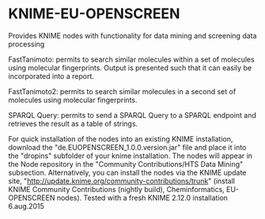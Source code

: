 # KNIME-EU-OPENSCREEN
Provides KNIME nodes with functionality for data mining and screening data processing

FastTanimoto:  permits to search similar molecules within a set of molecules using molecular fingerprints. Output is presented such
that it can easily be incorporated into a report.

FastTanimoto2:  permits to search similar molecules in a second set of molecules using molecular fingerprints.

SPARQL Query: permits to send a SPARQL Query to a SPARQL endpoint and retrieves the result as a table of strings.

For quick installation of the nodes into an existing KNIME installation, download the "de.EUOPENSCREEN_1.0.0.version.jar" file
and place it into the "dropins" subfolder of your knime installation. The nodes will appear in the Node repository in the "Community Contributions/HTS Data Mining" subsection. Alternatively, you can install the nodes via the KNIME update site, "http://update.knime.org/community-contributions/trunk" (install KNIME Community Contributions (nightly build), Cheminformatics, EU-OPENSCREEN nodes). Tested with a fresh KNIME 2.12.0 installation 6.aug.2015
